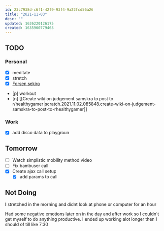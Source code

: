 ```yaml
---
id: 23c7938d-c6f1-42f9-93f4-9a22fcd56a26
title: "2021-11-03"
desc: ""
updated: 1636220126175
created: 1635960779463
---
```


## TODO

### Personal

- [x] meditate
- [x] stretch
- [x] [Forsen sekiro](https://www.youtube.com/watch?v=8AyLnR0KB54&list=PLbfK-0Msr8f41AzhIQ0u6KaKYhbpyRuy3&index=1)
- [p] workout
- [n] [[Create wiki on judgement samskra to post to r/healthygamer|scratch.2021.11.02.085848.create-wiki-on-judgement-samskra-to-post-to-rhealthygamer]]

### Work

- [x] add disco data to playgroun

## Tomorrow

- [ ] Watch simplistic mobility method video
- [ ] Fix bambuser call
- [x] Create ajax call setup
  - [x] add params to call

## Not Doing

I stretched in the morning and didnt look at phone or computer for an hour

Had some negative emotions later on in the day and after work so I couldn't get myself to do anything productive. I ended up working alot longer then I should of till like 7:30
